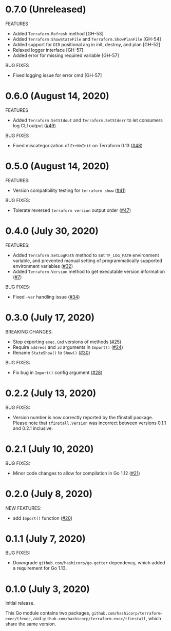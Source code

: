 # 0.7.0 (Unreleased)

FEATURES
 - Added `Terraform.Refresh` method [GH-53]
 - Added `Terraform.ShowStateFile` and `Terraform.ShowPlanFile` [GH-54]
 - Added support for `DIR` positional arg in init, destroy, and plan [GH-52]
 - Relaxed logger interface [GH-57]
 - Added error for missing required variable [GH-57]
 
BUG FIXES
 - Fixed logging issue for error cmd [GH-57]

# 0.6.0 (August 14, 2020)

FEATURES
 - Added `Terraform.SetStdout` and `Terraform.SetStderr` to let consumers log CLI output ([#49](https://github.com/hashicorp/terraform-plugin-sdk/issues/49))

BUG FIXES
 - Fixed miscategorization of `ErrNoInit` on Terraform 0.13 ([#48](https://github.com/hashicorp/terraform-plugin-sdk/issues/48))

# 0.5.0 (August 14, 2020)

FEATURES:
 - Version compatibility testing for `terraform show` ([#41](https://github.com/hashicorp/terraform-plugin-sdk/issues/41))
 
BUG FIXES:
 - Tolerate reversed `terraform version` output order ([#47](https://github.com/hashicorp/terraform-plugin-sdk/issues/47))

# 0.4.0 (July 30, 2020)

FEATURES:
  - Added `Terraform.SetLogPath` method to set `TF_LOG_PATH` environment variable, and prevented manual setting of programmatically supported environment variables ([#32](https://github.com/hashicorp/terraform-plugin-sdk/issues/32))
  - Added `Terraform.Version` method to get executable version information ([#7](https://github.com/hashicorp/terraform-plugin-sdk/issues/7))

BUG FIXES:
  - Fixed `-var` handling issue ([#34](https://github.com/hashicorp/terraform-plugin-sdk/issues/34))

# 0.3.0 (July 17, 2020)

BREAKING CHANGES:
  - Stop exporting `exec.Cmd` versions of methods ([#25](https://github.com/hashicorp/terraform-plugin-sdk/issues/25))
  - Require `address` and `id` arguments in `Import()` ([#24](https://github.com/hashicorp/terraform-plugin-sdk/issues/24))
  - Rename `StateShow()` to `Show()` ([#30](https://github.com/hashicorp/terraform-plugin-sdk/issues/30))
  
BUG FIXES:
  - Fix bug in `Import()` config argument ([#28](https://github.com/hashicorp/terraform-plugin-sdk/issues/28))

# 0.2.2 (July 13, 2020)

BUG FIXES:
  - Version number is now correctly reported by the tfinstall package. Please note that `tfinstall.Version` was incorrect between versions 0.1.1 and 0.2.1 inclusive.

# 0.2.1 (July 10, 2020)

BUG FIXES:
  - Minor code changes to allow for compilation in Go 1.12 ([#21](https://github.com/hashicorp/terraform-exec/pull/21))

# 0.2.0 (July 8, 2020)

NEW FEATURES:
  - add `Import()` function ([#20](https://github.com/hashicorp/terraform-exec/pull/20))

# 0.1.1 (July 7, 2020)

BUG FIXES:
 - Downgrade `github.com/hashicorp/go-getter` dependency, which added a requirement for Go 1.13.

# 0.1.0 (July 3, 2020)

Initial release. 

This Go module contains two packages, `github.com/hashicorp/terraform-exec/tfexec`, and `github.com/hashicorp/terraform-exec/tfinstall`, which share the same version.
